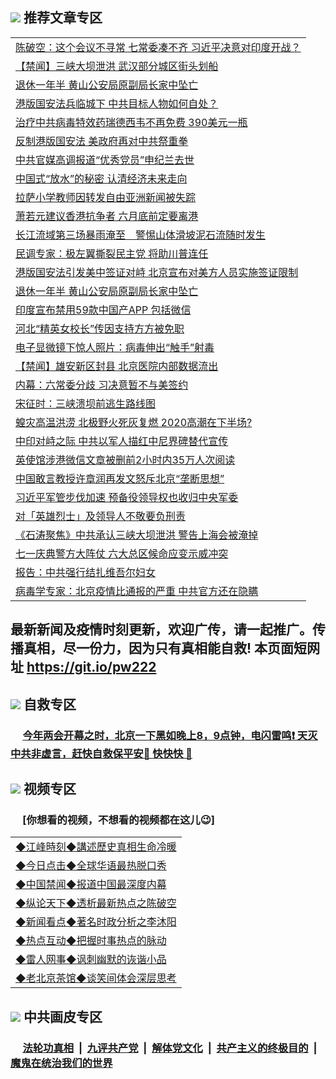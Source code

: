 
## <img src="https://img.icons8.com/cute-clipart/2x/circled-right.png"> 推荐文章专区

<Table>
<tr><td colspan="2" align="left"><a href="https://*.xhuyd.press/?name=c1191719&key=encdeuyadochlaxz&from=pw2">陈破空：这个会议不寻常 七常委凑不齐 习近平决意对印度开战？</a></td></tr>
 <tr><td colspan="2" align="left"><a href="https://*.xhuyd.press/?name=c1191738&key=encdeuyadochlaxz&from=pw2">【禁闻】三峡大坝泄洪 武汉部分城区街头划船</a></td></tr>
<tr><td colspan="2" align="left"><a href="https://*.xhuyd.press/?name=c1191727&key=encdeuyadochlaxz&from=pw2">退休一年半 黄山公安局原副局长家中坠亡</a></td></tr>
<tr><td colspan="2" align="left"><a href="https://*.xhuyd.press/?name=c1191705&key=encdeuyadochlaxz&from=pw2">港版国安法兵临城下 中共目标人物如何自处？</a></td></tr>
<tr><td colspan="2" align="left"><a href="https://*.xhuyd.press/?name=c1191720&key=encdeuyadochlaxz&from=pw2">治疗中共病毒特效药瑞德西韦不再免费 390美元一瓶</a></td></tr>
<tr><td colspan="2" align="left"><a href="https://*.xhuyd.press/?name=c1191737&key=encdeuyadochlaxz&from=pw2">反制港版国安法 美政府再对中共祭重拳</a></td></tr>
<tr><td colspan="2" align="left"><a href="https://*.xhuyd.press/?name=c1191703&key=encdeuyadochlaxz&from=pw2">中共官媒高调报道“优秀党员”申纪兰去世</a></td></tr>
<tr><td colspan="2" align="left"><a href="https://*.xhuyd.press/?name=c1191689&key=encdeuyadochlaxz&from=pw2">中国式“放水”的秘密 认清经济未来走向</a></td></tr>
<tr><td colspan="2" align="left"><a href="https://*.xhuyd.press/?name=c1191711&key=encdeuyadochlaxz&from=pw2">拉萨小学教师因转发自由亚洲新闻被失踪</a></td></tr>
<tr><td colspan="2" align="left"><a href="https://*.xhuyd.press/?name=c1191704&key=encdeuyadochlaxz&from=pw2">萧若元建议香港抗争者 六月底前定要离港</a></td></tr>
<tr><td colspan="2" align="left"><a href="https://*.xhuyd.press/?name=c1191707&key=encdeuyadochlaxz&from=pw2">长江流域第三场暴雨淹至　警惕山体滑坡泥石流随时发生</a></td></tr>
<tr><td colspan="2" align="left"><a href="https://*.xhuyd.press/?name=c1191723&key=encdeuyadochlaxz&from=pw2">民调专家：极左翼撕裂民主党 将助川普连任</a></td></tr>
<tr><td colspan="2" align="left"><a href="https://*.xhuyd.press/?name=c1191659&key=encdeuyadochlaxz&from=pw2">港版国安法引发美中签证对峙 北京宣布对美方人员实施签证限制</a></td></tr>
<tr><td colspan="2" align="left"><a href="https://*.xhuyd.press/?name=c1191668&key=encdeuyadochlaxz&from=pw2">退休一年半 黄山公安局原副局长家中坠亡</a></td></tr>
<tr><td colspan="2" align="left"><a href="https://*.xhuyd.press/?name=c1191657&key=encdeuyadochlaxz&from=pw2">印度宣布禁用59款中国产APP 包括微信</a></td></tr>
<tr><td colspan="2" align="left"><a href="https://*.xhuyd.press/?name=c1191714&key=encdeuyadochlaxz&from=pw2">河北“精英女校长”传因支持方方被免职</a></td></tr>
<tr><td colspan="2" align="left"><a href="https://*.xhuyd.press/?name=c1191726&key=encdeuyadochlaxz&from=pw2">电子显微镜下惊人照片：病毒伸出“触手”射毒</a></td></tr>
<tr><td colspan="2" align="left"><a href="https://*.xhuyd.press/?name=c1191718&key=encdeuyadochlaxz&from=pw2">【禁闻】雄安新区封县 北京医院内部数据流出</a></td></tr>
<tr><td colspan="2" align="left"><a href="https://*.xhuyd.press/?name=c1191674&key=encdeuyadochlaxz&from=pw2">内幕：六常委分歧 习决意暂不与美签约</a></td></tr>
<tr><td colspan="2" align="left"><a href="https://*.xhuyd.press/?name=c1191687&key=encdeuyadochlaxz&from=pw2">宋征时：三峡溃坝前逃生路线图</a></td></tr>
<tr><td colspan="2" align="left"><a href="https://*.xhuyd.press/?name=c1191709&key=encdeuyadochlaxz&from=pw2">蝗灾高温洪涝 北极野火死灰复燃 2020高潮在下半场?</a></td></tr>
<tr><td colspan="2" align="left"><a href="https://*.xhuyd.press/?name=c1191717&key=encdeuyadochlaxz&from=pw2">中印对峙之际 中共以军人描红中尼界碑替代宣传</a></td></tr>
<tr><td colspan="2" align="left"><a href="https://*.xhuyd.press/?name=c1191728&key=encdeuyadochlaxz&from=pw2">英使馆涉港微信文章被删前2小时内35万人次阅读</a></td></tr>
<tr><td colspan="2" align="left"><a href="https://*.xhuyd.press/?name=c1191660&key=encdeuyadochlaxz&from=pw2">中国敢言教授许章润再发文怒斥北京“垄断思想”</a></td></tr>
<tr><td colspan="2" align="left"><a href="https://*.xhuyd.press/?name=c1191664&key=encdeuyadochlaxz&from=pw2">习近平军管步伐加速 预备役领导权也收归中央军委</a></td></tr>
<tr><td colspan="2" align="left"><a href="https://*.xhuyd.press/?name=c1191706&key=encdeuyadochlaxz&from=pw2">对「英雄烈士」及领导人不敬要负刑责</a></td></tr>
<tr><td colspan="2" align="left"><a href="https://*.xhuyd.press/?name=c1191686&key=encdeuyadochlaxz&from=pw2">《石涛聚焦》中共承认三峡大坝泄洪 警告上海会被淹掉</a></td></tr>
<tr><td colspan="2" align="left"><a href="https://*.xhuyd.press/?name=c1191708&key=encdeuyadochlaxz&from=pw2">七一庆典警方大阵仗 六大总区候命应变示威冲突</a></td></tr>
<tr><td colspan="2" align="left"><a href="https://*.xhuyd.press/?name=c1191712&key=encdeuyadochlaxz&from=pw2">报告：中共强行结扎维吾尔妇女</a></td></tr>
<tr><td colspan="2" align="left"><a href="https://*.xhuyd.press/?name=c1191692&key=encdeuyadochlaxz&from=pw2">病毒学专家：北京疫情比通报的严重 中共官方还在隐瞒</a></td></tr>

</Table>

## 最新新闻及疫情时刻更新，欢迎广传，请一起推广。传播真相，尽一份力，因为只有真相能自救! 本页面短网址 https://git.io/pw222

## <img src="https://img.icons8.com/cute-clipart/2x/circled-right.png">  自救专区

 ### &nbsp;&nbsp;&nbsp;&nbsp; [今年两会开幕之时，北京一下黑如晚上8，9点钟，电闪雷鸣❗️ 天灭中共非虚言，赶快自救保平安🍎 快快快 📩](https://github.com/pwgy/td/blob/master/README.md)

## <img src="https://img.icons8.com/cute-clipart/2x/circled-right.png"> 视频专区
### &nbsp;&nbsp;&nbsp;&nbsp; [你想看的视频，不想看的视频都在这儿😉] <tr>
 <Table>
   <tr>
   <td colspan="2" align=left> 
<a href="https://kmyaoayewvhx.xhyte.press/oo.aspx?name=c922850&key=wybpblbewupvzpbn&from=gy22&tag=9877">◆江峰時刻◆講述歷史真相生命冷暖</a><br/>
    </td>
  </tr>
   <tr>
   <td colspan="2" align=left> 
<a href="https://kmyaoayewvhx.xhyte.press/oo.aspx?name=c816850&key=wybpblbewupvzpbn&from=gy22&tag=9877">◆今日点击◆全球华语最热脱口秀</a><br/>
    </td>
  </tr>
  <tr>
  <td colspan="2" align=left>
<a href="https://kmyaoayewvhx.xhyte.press/oo.aspx?name=c816860&key=wybpblbewupvzpbn&from=gy22&tag=99733110">◆中国禁闻◆报道中国最深度内幕</a><br/>
   </tr>
  <tr>
     <td colspan="2" align=left>
<a href="https://kmyaoayewvhx.xhyte.press/oo.aspx?name=c816855&key=wybpblbewupvzpbn&from=gy22&tag=997110">◆纵论天下◆透析最新热点之陈破空</a><br/>
   </tr>
   <tr>
      <td colspan="2" align=left>
<a href="https://kmyaoayewv4hx.xhyte.press/oo.aspx?name=c838308&key=wybpblbewupvzpbn&from=gy22&tag=9973110">◆新闻看点◆著名时政分析之李沐阳</a><br/>
   </tr>
   <tr>
     <td colspan="2" align=left>
<a href="https://kmy4aoayewvhx.xhyte.press/oo.aspx?name=c816852&key=wybpblbewupvzpbn&from=gy22&tag=9733110">◆热点互动◆把握时事热点的脉动</a><br/>
   </tr>
   <tr>
      <td colspan="2" align=left>
<a href="https://kmyaoaye4wvhx.xhyte.press/oo.aspx?name=c816694&key=wybpblbewupvzpbn&from=gy22&tag=93310">◆雷人网事◆讽刺幽默的诙谐小品</a><br/>
   </tr>
   <tr>
    <td colspan="2" align=left>
<a href="https://kmyao4ayewvhx.xhyte.press/oo.aspx?name=c816650&key=wybpblbewupvzpbn&from=gy22&tag=9973110">◆老北京茶馆◆谈笑间体会深层思考</a><br/>
   </tr>
</Table>
 
## <img src="https://img.icons8.com/cute-clipart/2x/circled-right.png"> 中共画皮专区


 ### &nbsp;&nbsp;&nbsp;&nbsp; [法轮功真相](https://github.com/begood0513/basic/blob/master/README.md) &nbsp;|&nbsp; [九评共产党](https://github.com/begood0513/9ping.md/blob/master/README.md) &nbsp;|&nbsp; [解体党文化](https://github.com/begood0513/jtdwh.md/blob/master/README.md)   &nbsp;|&nbsp; [共产主义的终极目的](https://github.com/begood0513/gczydzjmd.md/blob/master/README.md) &nbsp;|&nbsp; [魔鬼在统治我们的世界](https://github.com/begood0513/gczydzjmd.md/blob/master/README.md) 

